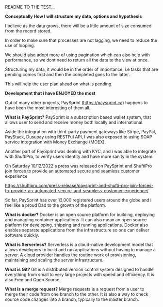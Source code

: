 README TO THE TEST...


<strong>Conceptually How I will structure my data, options and hypothesis</strong>

I believe as the data grows, there will be a little amount of size consumed from the record stored.

In order to make sure that processes are not lagging, we need to reduce the use of looping.

We should also adopt more of using pagination which can also help with performance, so we dont need to return all the data to the view at once.

Structuring my data, it would be in the order of importance, i.e tasks that are pending comes first and then the completed goes to the latter.

This will help the user plan ahead on what is pending.


<strong>Development that i have ENJOYED the most</strong>

Out of many other projects, PaySprint (https://paysprint.ca) happens to have been the most interesting of them all.

<strong>What is PaySprint?</strong>
PaySprint is a subscription based wallet system, that allows user to send and receive money both locally and international.

Aside the integration with third-party payment gateways like Stripe, PayPal, PayStack, Dusupay using RESTFul API, I was also exposed to using SOAP service integration with Money Exchange (MOEX).

Another part of PaySprint was dealing with KYC, and i was able to integrate with ShuftiPro, to verify users identity and have more sanity in the system.

On Saturday 10/12/2022 a press was released on PaySprint and ShuftiPro join forces to provide an automated secure and seamless customer experience 

https://shuftipro.com/press-release/paysprint-and-shufti-pro-join-forces-to-provide-an-automated-secure-and-seamless-customer-experience/

So far, PaySprint has over 13,000 registered users around the globe and i feel like a proud Dad to the growth of the platform.

<strong>What is docker?</strong>
Docker is an open source platform for building, deploying and managing container applications. It can also mean an open source platform for developing, shipping and running applications. Docker also enables separate applications from the infrastructure so one can deliver software quickly.


<strong>What is Serverless?</strong>
Serverless is a cloud-native development model that allows developers to build and run applications without having to manage a server. A cloud provider handles the routine work of provisioning, maintaining and scaling the server infrastructure.


<strong>What is Git?</strong>
Git is a distributed version control system designed to handle everything from small to very large projects with speed and efficiency. It is also Free and Open Source.


<strong>What is a merge request?</strong>
Merge requests is a request from a user to merge their code from one branch to the other. It is also a way to check source code changes into a branch, typically to the master branch.
